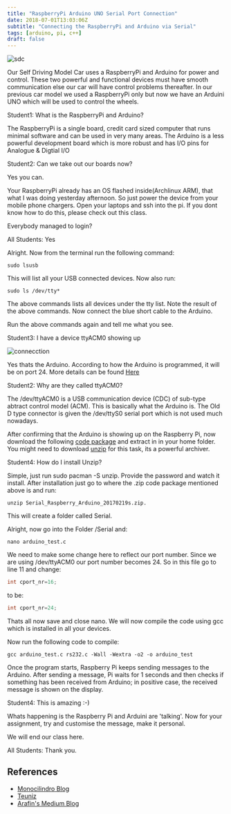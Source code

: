 ```yaml
---
title: "RaspberryPi Arduino UNO Serial Port Connection"
date: 2018-07-01T13:03:06Z
subtitle: "Connecting the RaspberryPi and Arduino via Serial"
tags: [arduino, pi, c++]
draft: false
---
```

![sdc](/img/sdc/sdc.jpg)

Our Self Driving Model Car uses a RaspberryPi and Arduino for power and control.
These two powerful and functional devices must have smooth communication else
our car will have control problems thereafter. In our previous car model we used
a RaspberryPi only but now we have an Arduini UNO which will be used to control
the wheels.

Student1: What is the RaspberryPi and Arduino?

The RaspberryPi is a single board, credit card sized computer that runs minimal software and can be used in very many areas. The Arduino is a less powerful development board which is more robust and has I/O pins for Analogue & Digtial I/O

Student2: Can we take out our boards now?

Yes you can.

Your RaspberryPi already has an OS flashed inside(Archlinux ARM), that what I was doing yesterday afternoon. So just power the device from your mobile phone chargers. Open your laptops and ssh into the pi. If you dont know how to do this, please check out this class.

Everybody managed to login?

All Students: Yes

Alright. Now from the terminal run the following command:

```console
sudo lsusb
```
This will list all your USB connected devices. Now also run:
```console
sudo ls /dev/tty*
```
The above commands lists all devices under the tty list. Note the result of the above commands. Now connect the blue short cable to the Arduino.

Run the above commands again and tell me what you see.

Student3: I have a device ttyACM0 showing up

![connecction](/img/sdc/connection.jpg)

Yes thats the Arduino. According to how the Arduino is programmed, it will be on port 24. More details can be found [Here](https://www.teuniz.net/RS-232)

Student2: Why are they called ttyACM0?

The /dev/ttyACM0 is a USB communication device (CDC) of sub-type abtract control model (ACM). This is basically what the Arduino is. The Old D type connector is given the /dev/ttyS0 serial port which is not used much nowadays.

After confirming that the Arduino is showing up on the Raspberry Pi, now download the following [code package](https://www.monocilindro.com/wp-content/uploads/2017/02/Serial_Raspberry_Arduino_20170219s.zip) and extract in in your home folder. You might need to download [unzip](https://www.archlinux.org/packages/extra/x86_64/unzip/) for this task, its a powerful archiver.

Student4: How do I install Unzip?

Simple, just run sudo pacman -S unzip. Provide the password and watch it install. After installation just go to where the .zip code package mentioned above is and run: 

```console
unzip Serial_Raspberry_Arduino_20170219s.zip. 
```

This will create a folder called Serial.

Alright, now go into the Folder /Serial and: 

```console
nano arduino_test.c 
```

We need to make some change here to reflect our port number. Since we are using /dev/ttyACM0 our port number becomes 24. So in this file go to line 11 and change:

```cpp
int cport_nr=16;
```
to be:

```cpp
int cport_nr=24;
```
Thats all now save and close nano. We will now compile the code using gcc which is installed in all your devices.

Now run the following code to compile:

```console
gcc arduino_test.c rs232.c -Wall -Wextra -o2 -o arduino_test
```

Once the program starts, Raspberry Pi keeps sending messages to the Arduino. After sending a message, Pi waits for 1 seconds and then checks if something has been received from Arduino; in positive case, the received message is shown on the display.

Student4: This is amazing :-)

Whats happening is the Raspberry Pi and Arduini are 'talking'. Now for your assignment, try and customise the message, make it personal.

We will end our class here.

All Students: Thank you.
## References
* [Monocilindro Blog](https://www.monocilindro.com/2017/02/19/how-to-connect-arduino-and-raspberry-pi-using-usb-and-c/)
* [Teuniz](https://www.teuniz.net/RS-232/)
* [Arafin's Medium Blog](https://medium.com/@araffin/simple-and-robust-computer-arduino-serial-communication-f91b95596788)
